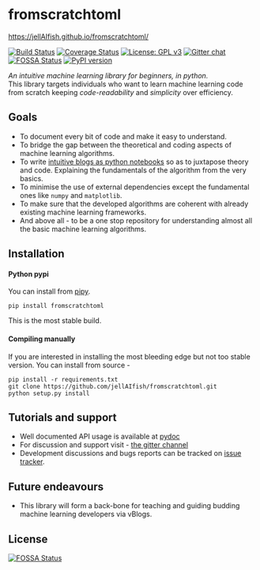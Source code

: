 # fromscratchtoml
https://jellAIfish.github.io/fromscratchtoml/

[![Build Status](https://travis-ci.org/jellAIfish/fromscratchtoml.svg?branch=master)](https://travis-ci.org/jellAIfish/fromscratchtoml)
[![Coverage Status](https://coveralls.io/repos/github/jellAIfish/fromscratchtoml/badge.svg?branch=master)](https://coveralls.io/github/jellAIfish/fromscratchtoml?branch=master)
[![License: GPL v3](https://img.shields.io/badge/License-GPL%20v3-blue.svg)](https://www.gnu.org/licenses/gpl-3.0)
[![Gitter chat](https://badges.gitter.im/gitterHQ/gitter.png)](https://gitter.im/jellAIfish/from-scratch-to-ml)
[![FOSSA Status](https://app.fossa.io/api/projects/git%2Bgithub.com%2FjellAIfish%2Ffromscratchtoml.svg?type=shield)](https://app.fossa.io/projects/git%2Bgithub.com%2FjellAIfish%2Ffromscratchtoml?ref=badge_shield)
[![PyPI version](https://badge.fury.io/py/fromscratchtoml.svg)](https://badge.fury.io/py/fromscratchtoml)


*An intuitive machine learning library for beginners, in python.*  
This library targets individuals who want to learn machine learning code from scratch keeping _code-readability_ and _simplicity_ over efficiency.

## Goals
 - To document every bit of code and make it easy to understand.
 - To bridge the gap between the theoretical and coding aspects of machine learning algorithms.
 - To write [intuitive blogs as python notebooks](https://jellaifish.github.io/fromscratchtoml/showroom/) so as to juxtapose theory and code. Explaining the fundamentals of the algorithm from the very basics.  
 - To minimise the use of external dependencies except the fundamental ones like `numpy` and `matplotlib`.
 - To make sure that the developed algorithms are coherent with already existing machine learning frameworks.
 - And above all - to be a one stop repository for understanding almost all the basic machine learning algorithms.

## Installation
#### Python pypi <a name="pypi"></a>
You can install from [pipy](https://pypi.org/project/fromscratchtoml/).

    pip install fromscratchtoml

This is the most stable build.


#### Compiling manually <a name="manual"></a>
If you are interested in installing the most bleeding edge but not too stable version. You can install
from source -  

    pip install -r requirements.txt  
    git clone https://github.com/jellAIfish/fromscratchtoml.git
    python setup.py install

## Tutorials and support
* Well documented API usage is available at [pydoc](https://www.pydoc.io/pypi/fromscratchtoml-0.0.1/)
* For discussion and support visit - [the gitter channel](https://gitter.im/jellAIfish/from-scratch-to-ml)
* Development discussions and bugs reports can be tracked on [issue tracker](https://github.com/jellAIfish/fromscratchtoml/issues).

## Future endeavours
* This library will form a back-bone for teaching and guiding budding machine learning developers via vBlogs.


## License
[![FOSSA Status](https://app.fossa.io/api/projects/git%2Bgithub.com%2FjellAIfish%2Ffromscratchtoml.svg?type=large)](https://app.fossa.io/projects/git%2Bgithub.com%2FjellAIfish%2Ffromscratchtoml?ref=badge_large)
